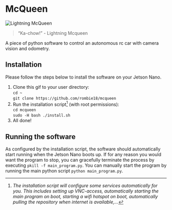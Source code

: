 # McQueen

![Lightning McQueen](https://media.tenor.com/UHy0nbKkmSYAAAAd/lightning-mcqueen-cars-movie.gif)

> “Ka-chow!” - Lightning Mcqueen

A piece of python software to control an autonomous rc car with camera vision and odometry.

## Installation

Please follow the steps below to install the software on your Jetson Nano.

1. Clone this gif to your user directory:  
   `cd ~`  
   `git clone https://github.com/rombie18/mcqueen`
2. Run the installation script[^1] (with root permissions):  
   `cd mcqueen`  
   `sudo -H bash ./install.sh`
3. All done!

## Running the software

As configured by the installation script, the software should automatically start running when the Jetson Nano boots up. If for any reason you would want the program to stop, you can gracefully terminate the process by executing `pkill -f main_program.py`. You can manually start the program by running the main python script `python main_program.py`.

[^1]: _The installation script will configure some services automatically for you. This includes setting up VNC-access, automatically starting the main program on boot, starting a wifi hotspot on boot, automatically pulling the repository when internet is available,..._
